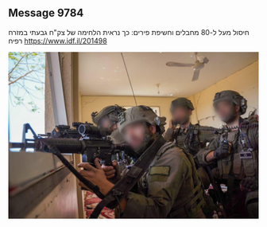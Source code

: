 ## Message 9784

חיסול מעל ל-80 מחבלים וחשיפת פירים:
כך נראית הלחימה של צק"ח גבעתי במזרח רפיח
https://www.idf.il/201498

![Photo](9784/9784_photo.jpg)
